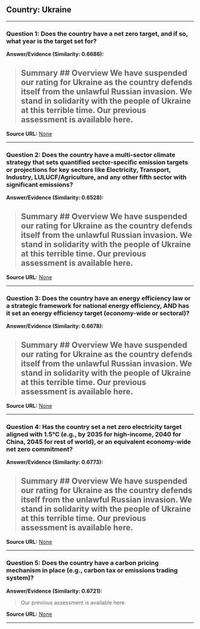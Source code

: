 ## Country: Ukraine

---
### Question 1: Does the country have a net zero target, and if so, what year is the target set for?

**Answer/Evidence (Similarity: 0.6686):**
> ## Summary  ## Overview  We have suspended our rating for Ukraine as the country defends itself from the unlawful Russian invasion. We stand in solidarity with the people of Ukraine at this terrible time. Our previous assessment is available here.

**Source URL:** [None](None)

---
### Question 2: Does the country have a multi-sector climate strategy that sets quantified sector-specific emission targets or projections for key sectors like Electricity, Transport, Industry, LULUCF/Agriculture, and any other fifth sector with significant emissions?

**Answer/Evidence (Similarity: 0.6528):**
> ## Summary  ## Overview  We have suspended our rating for Ukraine as the country defends itself from the unlawful Russian invasion. We stand in solidarity with the people of Ukraine at this terrible time. Our previous assessment is available here.

**Source URL:** [None](None)

---
### Question 3: Does the country have an energy efficiency law or a strategic framework for national energy efficiency, AND has it set an energy efficiency target (economy-wide or sectoral)?

**Answer/Evidence (Similarity: 0.6678):**
> ## Summary  ## Overview  We have suspended our rating for Ukraine as the country defends itself from the unlawful Russian invasion. We stand in solidarity with the people of Ukraine at this terrible time. Our previous assessment is available here.

**Source URL:** [None](None)

---
### Question 4: Has the country set a net zero electricity target aligned with 1.5°C (e.g., by 2035 for high-income, 2040 for China, 2045 for rest of world), or an equivalent economy-wide net zero commitment?

**Answer/Evidence (Similarity: 0.6773):**
> ## Summary  ## Overview  We have suspended our rating for Ukraine as the country defends itself from the unlawful Russian invasion. We stand in solidarity with the people of Ukraine at this terrible time. Our previous assessment is available here.

**Source URL:** [None](None)

---
### Question 5: Does the country have a carbon pricing mechanism in place (e.g., carbon tax or emissions trading system)?

**Answer/Evidence (Similarity: 0.6721):**
> Our previous assessment is available here.

**Source URL:** [None](None)

---
